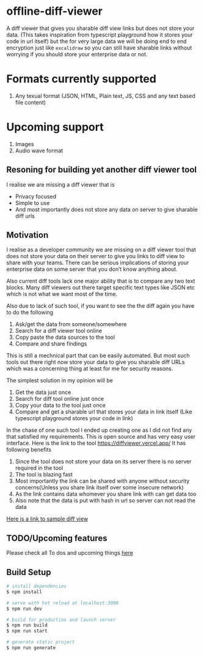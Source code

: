 # offline-diff-viewer

A diff viewer that gives you sharable diff view links but does not store your data. (This takes inspiration from typescript playground how it stores your code in url itself) but the for very large data we will be doing end to end encryption just like `excalidraw` so you can still have sharable links without worrying if you should store your enterprise data or not.

# Formats currently supported

1. Any texual format (JSON, HTML, Plain text, JS, CSS and any text based file content)

# Upcoming support

1. Images
2. Audio wave format

## Resoning for building yet another diff viewer tool

I realise we are missing a diff viewer that is

- Privacy focused
- Simple to use
- And most importantly does not store any data on server to give sharable diff urls

## Motivation

I realise as a developer community we are missing on a diff viewer tool that does not store your data on their server to give you links to diff view to share with your teams.
There can be serious implications of storing your enterprise data on some server that you don’t know anything about.

Also current diff tools lack one major ability that is to compare any two text blocks. Many diff viewers out there target specific text types like JSON etc which is not what we want most of the time.

Also due to lack of such tool, if you want to see the the diff again you have to do the following

1. Ask/get the data from someone/somewhere
2. Search for a diff viewer tool online
3. Copy paste the data sources to the tool
4. Compare and share findings

This is still a mechnical part that can be easily automated. But most such tools out there right now store your data to give you sharable diff URLs which was a concerning thing at least for me for security reasons.

The simplest solution in my opinion will be

1. Get the data just once
2. Search for diff tool online just once
3. Copy your data to the tool just once
4. Compare and get a sharable url that stores your data in link itself (Like typescript playground stores your code in link)

In the chase of one such tool I ended up creating one as I did not find any that satisfied my requirements.
This is open source and has very easy user interface. Here is the link to the tool https://diffviewer.vercel.app/
It has following benefits

1. Since the tool does not store your data on its server there is no server required in the tool
2. The tool is blazing fast
3. Most importantly the link can be shared with anyone without security concerns(Unless you share link itself over some insecure network)
4. As the link contains data whomever you share link with can get data too
5. Also note that the data is put with hash in url so server can not read the data

[Here is a link to sample diff view](https://diffviewer.vercel.app/v1/diff#H4sIAAAAAAAAA819XXPbxpbtX0n55b7EKAEkJeo8WbIdJbGVuCxPUmdOTk01QZCEBQIMAIqWp-a_Dyn3WhvoDQIt2Z66T7bYjQ0SvbC_P_772TxdLJ7941__Ovnx2b_--6_8hx_-epbO_3r2jx-e_fvHfz0Pf3wWHv6z_3c0jg7_2-_78cu2RVpW9X_lZp0ctv_1DBe8TYvcXvPLOsnmxl72Fy7MTOd1H1aFvewmMWtcVWK52C2LYm533Lo0k7VJsza9rCbBtPKmePICy_HG5IldXRefU7shsx9loBfggjyp7VpRLt0vuEzyeVK2v-Fv-H4Xy8Tuz7H2fJbmxi7PE_er37vk081_mfm8TKpKbrHfF43OA7s1xLUTuza1C5NghKUTu3Ta_GnAwIm95LBxHIRAw_lfz_7K_-fHH1rgieyFZxM_zLwp06ou9kj8ctmVvSop7Qel-sFHQHSNR_reXoC_Y_v3CjsNQJpkWeJS74DT7RqkluVTaIcE1h51ywzI2p9avUorF0vlFrSLtReU7PZ3za_2AMo9kIDYew2zr4TYYWM0BhJw6PgxhNx5EI3sIjafBhHQNg3Ox7yZxhKIgEJ4Djj6gAo_8Ob2Xp3yEQy9XNlrrmNTbQxO22B9vuNj7AWMpVLhAGOsgP4Q9YiQmW0_f14kCZjVpswKcBhCBijk0a_x8ngxo8t0aff_hLePGMJ91yZz10qXtgsTggD8Buc4DabgDkE4JlTAudyfF2LzKT7ZI8iFXBd-xnbP-bkfbH7e5uRDSdF8LQ7vrvv754X7AI6g6hKC43ob37pUTDVvP9rQvqMDTGk1A9Xlek82cUmMXjTh1Tiuit_fgELtfqnRi73YAxta4eukWM5wIYBnAucDIrEEtHp52QX-GGA4Z5bYKIRsOydKopMgmgBhpzjxxjIQMz7lV-lmOQfIgS1NBiBzvQU-3iV4jGSkxld2vbI0Ll0KaRWDYywWSVm7j5cn4QOZNZnIrDyQO36z4fuMyaA2ZYoPa3y2KKEzAY_xCqyN8Mvu7VpRmhr7g73U62VWP-FRpeqFXBPQX9hW4_aDvIoIo9I7IofCJ_YDaDhKvQqwAn53JizM4W3Uu84c4j2YjHDx6QAm_-Bz-GlrL8mwhmdeFwoxDjaBSXPnPucfrqFXlNCEeapprLhiBxLv7PULu3d-9F5rn1tNCMaEP88ubfgu2pVsrxm4vGFZ4AvFn_vY1NXD_xfZ9nAu_er3-WkLHhBvTbhM3a8BrSgcnzWXQqu4N689jYLzIcg04RWOPE24Kzyn3wq8MzOsUZ0URjTE2P60V7wvRB2-x2Idr0w5dyl1wGW5uz_sdVgQ-RbQc7gHOO6p8Kdqi8e4S29TyKEvGtVhA_Tt1ASe1psoTDRXDpsA6gM-fPkNZBFYR9gywB4MrqldOjtzl8IR-UqH5o3rIh8VG5tH5yd-QPkAVfZ1hmdGRfZTnSiGe8xqS7PKErqxl9SiG-Fkh-20AyphSlEMkXkk0LDIByul8xic2dkLQmN_i3vq0naZMrEG9c3MXYIR-AmnckyqXRE4h8v-JoLsdVvyNaJrGFoh1WQwFCrbPG3oQiOX04BNUCuHDi0AO3OXPPQpugycbzQAMrCPa_ewshlOBRonlVNvW8-UBRXz-Pe1S4ceoGrlUuxgUTu7ea1MPqOAg7t63HIqbMyA58yAjpSiMFmm4I4wMIj0LAma9wmtBYD3JPyCTh-2R6fVVYfPyi59kY_qh5kSioc3ZwzHgC8lHfFLsTZRQpTsMpyQlYbRaR_vC3Gj8SkuGcDlexzUS_dFxXPIlCYDnuDLGS_yOd75N0miyO1MWVMkVi7NDoSWRghqM7RFLrkjLz1_0QWaBwM0WSewlrdz6O-AyMb-XSa0N2uHUof31BOI7wraDhd2v4cB2WBDFJJnMBjFH4GlCdhbGLpfOBK1SuFvRK444U_pgR4FeDSgoF1TuqYVHnLZeg9DK4E9sPUB8F0p13i6nuHZZoVS8xq4glw8KHEZ1G2iowSdg15AJoZrPmIFC_cF-Dj5FrjVbLsOmj_zi-oPnnVAq_qWXZi5wiv7WwHHaMsaTZxHKEJ5K8LX2zM6GQfU5iPhQ5SqtBSDsULQl_2HK6d9zi1CCMzL7qUD3o-VXZsyxqN-c58lQ2Yhrvs1yYG6axNfuU8tjenqVA9Nq25gR2tc_lGom3jpQXwGPrUBf8WPwg-iQP47gJsjUX4OYCoPkvnW_d7dMvGAJj4JF9cUe1qBPSr36IKYKCeW6y2YCLvCcYOhaWMBHN3FYB_ISJ6uW08J-Z8F3plL95ng7HIVyjtmI5j4wl7zKx4jpUps0jkoVsXGJ57zeW1iiLrZR4q6TpJCMSYXW6WQ8pttmdwVLW39ACJcMuzMSgA4IidLhhHSfNObej7PnCsjKtww69zAHrV5NzgoRCikyKt8-FHLkmjQHQDOxTyBfnxj1mv6EYdAcrNKynsq0FdFlhUbftvjWAC75-G3yCybZOYEwKKOuQEBvearBk1decPhZgq2CvuP9zNQMA1xlQemQn-UoIY2v8bNCU4tavGgB6Hk8pFJEI19XAxEEbnXABR-Sqlm7201exH1A_gGwKarYwi55lnHfwBOOL8foMALxwbZ5UrLwg4AQQXGWVOEmeatHg6fN--9WUKYpatlEEPX21Z1mZjmTQ44qu_cr9iJI7v9QVjZC2ib6chwty70GPUnBKIYc3FfkTMoOVHUdrQ3nVFgIWf0wbciiU2x1ws83Gt07qkUvWoksrRMpa6HcMz1mcaIA78jeuHr8hFT8517VCS4OUpwIUksYFHpZxhVSs1hCHNQUjVMrkvg-Ik2F7AwFXeU5kSieODwzpQZxtyUUe_pQ2mKTjx1lyvg_TW9OcZ9qmT6g4LpJahdM-QiZo9NVGoqtxQ-Xp7xuDR7IgCBOmjIB_EU4dWm431JxJQJ5NOmEP8ov9gslzCd8nRuadX76zwN3bn5UJggo1N_jieiACVKZZ7QmjqjChSRfbjGk-sGbYO2wYA8fJ1H2dlQFp3dDn84fTR3kAVZUtUtCzb0N_3f8PG-Jn_Jqf2st3mtQmBdGXa3UNKq5rcMrSP0ONEV0bat8JXh_VklS6jS-KWzxAAfzERRL5FdSHHxIASv8EbqpBYG-LyhF7p2lPCn6KibHX-r1DylpQVgWr4IfLgzbzzx9LTf2AteuU93BvZFVdyNw_nGAH8p3YdNJkOlLsFhmtyH_VVwu8_TpxFPJTUPrM9BYCWxLDI9yeFrsT0e2eqR2v13SrsaMW9OpVQBVLT-gvAUu7k5YqZDy-IMrcE5gEHshXrnZpgOxReLNeTE7_WK7za8Or7s7qXdf5FqX89sMJlvv6swwD19mzrdTih9JKDM2nxm3qjDrGGzHM_gsxZi6JvDR9U-FI8LntU3zf0kY2JOAn8EmE4YBmBSJw2fecD1JvMLh3NfvrBZbJ5i-1AOKFOst-6PpKnV-tUPgtUXV-8OT2TnPHAJT0I6mrnOs-lKGN2Ay5qZS2t_m6SL3q34ozZ2tTbFzAyq9FbtMuX9cHYCnTlUkGj2Q6uhd9tlDgKMaMSg3Mk5H0fPYTMbYiiL_IJPPIVmvp1TFAwd4pXJ8WDfHoPEcpn2nSDl5JKKStZHI-OpgaORQp3ScQirDnJkUKOBf_QxttmDWjuo8J61NJLmeYvuwnRubcozmDHxcRFRZtDOP3Lu0OBazv4HzgYWWyUZhLwZ9B2aEm4c5Q-CcrpJXBHUB4sl3167OXbplgszTHpNtFTb8o76CytSICFn2i67ZSrUIHiuIQ7etZxsBwC3cizDL-rxkIQAWSa-nVGHZWaKMtNcBw8jZSdqpxsEYWmKXzFBxLjuxDPV6Q1-_WXz8XwxVQG3tFIx-KM1BgwXvStNrfKQGDLyEhyxUJttvMjlUlqQLilX9sqKC6GZm47eCNgD1YW79BGyyM_D_eRIPk5amJBKcqILGysRmB2QQ-23lWDSRf20z8_YVokOPNOz3uCmNqVA6H2hspbT2DdG9rMDUbGOd9bVc-Blda8sI69Zmf1VdqNkWRYIsc4MUFZLCtL95hCUtzuKFx-BDIbpM-_0SqR4H5LjXDivWc6A3GEx74A8f-M9dCNnDZ1FQQDYOA8m2k15Gj0NO7wdfdQTTx_1P-Gsw5EXPAsypYWB3BnUhRAjeM2nxwdrVLYQX1olDDrgxBC9vSZ50h02ZFvzgiCY0f4WIK5NCdPpoKInLmVI3UfrVuBV3jxKRdynzoKwKjopR5SMrnU0wWYtO2FYQXh2ZruRS0F--obyLyAklG6kcsKS9Gio6Jg78lCpt13g3X11v2YmEE_RA2MARDx3CdBlcqD09wvWoaStH3G41CxbWUwP_BfWGPP7oCcqE_L27xfzpJozUS9g3A9v46Nz23yVeckBiQKwrZMWWhrYCLR7SMoNIMDCIDwN-W17uBYDN76xlbcJjOafSpP76kyvcL7X8VWRzZXWn9dlQp1kqEL8cIrrmIedSba3w3L6yZdSdDIz9EGvWJwZd_hyvBAAsRd2OqhLr7A_X_ZWVtjDl3GjEWQ0pzT1JE8NnzBgAkYVRF4aEdB34hn7gOh_udKHwGTXKvXN8b40GWJjyKAg82Je_6LozXPEuS-ZyL0AidmevAEdoVJBUVoViIYwFpLkrahHS29ZLHZFeavSYwezSTyTt79lotrhldf9BRhoP2uD6wGIdDUAOE6SUns3cGNXxr3l4Uy1nHjWh_8JQ_ut2ZbKOzrHs4h9cXYxKw2LTS6TvP7sVSe-Y1Ga3c1Sqwa5FrVatKCH2hSTsgq44fd7IuPBy3fxzSsrw4YHUeSPynwNTxnGdQNmEC89WhDRN_ZxKLN0auzbqeI9ZcDPplwbZUkNRCAQzpVXDppHjue9I0ugw9fLYCthd62qr7vJVmWPJJ9aOUeHJaQ5bnTim02aDb0z-eHHE8i16qF8M9yaNjxQQMeRVMSNVHSVzSnOgqk4soWhAY4-gILz0htQ13t7GJB648bzc28NOllvcMiXjA5IQxKecrFeD6nS-123syJnUgrP3OUjwhk21creYv_xXaNcCZBE9GUpEY1NQliCnZBnPWficCvQH1pNoMmn-fCUyFyw0KUfhu3yuwWe1N94HbCSQiF7BB4jFpBM2yGSL7q3Ep7nFJ4KuNJCJfCqKqFmH4WeLs73xfZO5JcDxY_e-hZM5bd7PYZMhb5wUzO-0QPAWaZSoljb1ktz94JuAfuRpPxvaZgGtNykkimt8FNxKqIlJo1KE6-KgKe5Cx64DfNFdFlbhIOkAMRXPXO-utuEQJwMdIiOhio2yU9DcVY8Mo-bYq9mgv1KOt0M4OktNt4zvWmNQ6W5hvguY7a9uhYEGr5M9rRbfJL4_qzYwlGQpXfeOf9Px4fbIMf1EHXUrgnraRFpXHyu_ObhBG6AaOTVnYleA19u8wqsBq26jLguXW4_xHLeF7CP3uDFxlIp-XJrL30csCTjIW3ln-ykfQ_Dj15HKvSHLk52MS-UVzvBJ4Po-T_L88BGJmqHU10H2cTS81ByfCINqnNqWrq_k_3gtPVB6JfqRlHHGONw0MVe8kfhPq_MV-m6YaMwUyoXDdsWDFW-PShD1QpqzJ1KbQShUhpbfAbG7guVQQA5VaUqDChSVYfqHqmrNzrv5OSUycEvhY-HWRntPAIFYkwhJxK9WulMLRlIRIb9LQlGuJVnlO4ldYcPzRfuAS_QGBOIDpZr-HZIeZOky1XG0P7LovTwX4I4423QSunyblA9PDDpbWly8DTFhbIFf6lr5cdr7_zuLpPuiShhaq12NeED1afCDeWqYrmxm4bWkb_m5UCQRgMDEbsrI5WrMKSKbEgHwiXMzniT78_UXkTd9b5K-_BCPZkhs9sBKmEIBrNMa2ykIbSRutyZ-_jE-E9VD6j-_NcjedgukaMwYdy9W7SEYlMRLrrev5USG3Y4mKg_8za98GDpE4vjBvjMZTGDZL9QrUHwImbuQzmW2lbMZ-BFl5lhf0CqvWxY6xMvgfpLdQYnd6Dcytl_kFqzImNHB-JKWlpiTdU3UX7FeL2Jh4YV1l-Yfe1TQTvhu6uriqaaDYgswlEqbiMwYkrBYGfKpsZ05hs_s_tVOCNfVlQ71IngndXdtrqavj2Iid2cIYH_d5HX2yJXGnlXXQh4h9075_c70AtH4C0wwmtyFmYu8UvHzt60vfVwQqMXCf2a1HWXLOvnuaWeDUa--IMe3I7DKgwNbe3HZtHRmYKQcJG2n6cBJpVi3Ysg-rE9Q2z_TFbbOR_I5X1pcl9X9htTQmdUKc_0VzIU79M26f5WSM5U6vNxmuGY_R7cKiLVkhmsM4iVWzNZFPuDrYPcr4fItaX09YVr7bYNBxCNWypOCKdflzDTXWwCCKuTIAynfa1wqQ4NoOSd3f-r-yPrMv3MNFVmOwym2CK96Pd4VSelYlBVRfauHd8duNlAUn7UlIiVrhupu4TSPPLQE55t1vKOBnEg7V1o9p2blUbjiVKMqZaekL_QrmZ33CayGqCQJu94ZcLeMD-30wifeoY-fjZ8WV6qSP-S_Tz8I_14NT8USpVMKhZz-6SrrdZJQgwpoQRKGdXTUFpN4rKNuSdbkhy32ttF-C0sbfEFSgFsoGNiODlBS9jIp3bb9fWCgDrREAjYkAEQUA7_lG-xK93z3BcRV2mWpTmxpBJjmf8BPs6QlMSzunBC4bFs32D2lBuEZ5BjaWvX81BcCTWgRGOugKFVGqgzXgX8Hd1E7CePNMwnEklVkmwvgtqewobEatddt2Tb2HUA9WINFt9o5OlyvsAvfXlova_wZnLfZu5ItEYypJTal6nk1xRM4znaNqIrixFYinUfdT_qYaNh5KqASnSXMutIsvsPTeOZ6MiJJoOsSdqo2UskbeaL5mzXOcXk5Mcn9A85hpszZ6HR_4opQ9oJQFtcehuRIpDkE-KXNF3fDH-g5dqwZbIR7yFLM3wVcPTkRrUaeQ0Og-ZUxRZGq0ynqnSJPZYcK7eyH_Hw_AWUMqbNZi0S4PhNVpYR1EYpXOCXO3Z5OwrPoQECYp5DPVIdaaYsPuOSSEkabaocaUpMnA-pSqGYeOOzIWeQveBPk9ELxwcT37Irui9wqAL96Z4ueE69Vucsx-wBoBkAtNuZWjUiYVxvC4lO-4yCJ5RGkYviE76wSjnZsedNvUW1vrcm_m1z26KRFDiHLU_zgRHp0jVgbwrxOSEfCoSn9Jr7LLv1dBi9kjZEN6uEisf9EGI-lFs6lK5arR9apm6ep3lR1z6-oXldslcXPwPCvO8Qzhr2GoDwiT2Ri2WbQPPx7zESsJ3FR9Ud7rtpTUpFOh0HbPc6CUKmdKhOIpIPexqE53Rz-4QnGOaIRr6TuEyMZ35dUFwNAuV1BkX3JjEckCV-Sbt4p_T2nsFJ65Z-83CaKjYKwsvSkHYoTRrDbT4PA5zUoknv4aUP7NCHYwjwcQUqH1yjE97REARPW_t3VLU9qziCM5_GQypJ1jv7C8_plwrvGYcq-IoY9mo3G2WCz2bPL4udVz-9cpfMZrMCVSLpuoMcVY55R1hzbec9tNCz_-WJdwgBV1189ZQHefMnqj1Cux6riQMZj2ZXZMiRq700gOfTk2VCCeQrPjjm4Xd9qGDQCPHw1dxmvtFvKLQXey1HtdmZp-uEuRRDzTwPUGUYkYFNXO1JPEzY7jym6wmMJmaWjtSkACFlQlfRcLm9vebbtT8DJ5HoeKs2Puxq2qCS5WmrK6OLNT9nPulgE-Zr-KaD_ZPVXfjFUnRsV-rUuxbjEtReusSOdntW0FbsoSt0McON1vHX3ylciPVkP2KwFQtZsjR10rCGAEz3bn5D13wknCu86BvU89VcDPJSbY-f0F-sK3-Ye2hXeic3MPOQmB0Ka5RpxXbnr9cmp_4mPR04BcETcGSRP7uvMuuI9g-5z6WI_ZvaufWql1S4PJ5vmDF1ce2dW3iJB_OIVgwP7OfU9fNFk46anvFZcK7PW9K7fJKSmdgaEVZDAXP8qJdFOW8dduNVUxXNg0yGk2PcF7pe0TYv7zl5uDftNOMox1gZu0fIhdJH0cQYG4R8CilbKJPDhNnD17dbFoV3x1cEIR7XnO5RJTtuy_HzgJor2wa5zIN-vrAj7n7GBNSRjxtZEp0jT3XoveTovJTMT5WlM-TPu6Fc4BU4F5Zn4dznLT3kwe71YCUsgLF7q29yx1D6JVZJUhmwyp2yZR49ERvSCO-VxtYjqp5bPRPCrlowKEYT7aSRQhxly50y7uATFpXI23SAWb2XpJeVlOVV9K0Ohtc_4FRf2yvojHM53ArUy3nf1CClyiSPoRhKG8RtJbk3dhXYVD0UWEtNNxWffI1iZ8-5HP1xCjuiKsTgquY7jN-JmVU-jIw19Sc68Z3jPBqNzglU8CudacaZVIByL9JkIJFvPKxkl_dX2yxmbd1gn5jXfEHxWsvcDPsBwbxYpIl72D3221z5eOiAftKtQmmRiEOtVDsYlr2xHTGYGrwIBE5t2EjELtHO_CYj1FI6yRuhtJOnFG2MpmzZ6na4HokjYhyctqeUPvwSIo85sz4aOGv4pwPAg5sIjYYlGrZO6poZAXnqq4pdsWD0pu7of0Y6ZZ-43C1JZV71kwmlhWO9S-sNG0-uK93WVYZU-bItaldK72KPQqqBtFm2UqDqCxFypclhfoe96rShtoPvEBgcKCp91MmtKE69PATMsB17ciu4TFTQPWfInNmDHj1BgBclyqqKqW0dA5K7RmrPDO1FpWqR2M40yIXS1HFRpvvzXiSUrZuZKmXWzYbtXk-1yu5upRI9scKeXVlPJO3MnQHawASNcx3OcPUySTmKmMbah6BTKTTzTK5_jdf7rYmVDPAeRAUYrralbiRV35tqxREKuY-WzlEIWfwYkqH0cDxMX4-pa8913NWuoLtjR7XGgILuM_Ra1GrpkqcAMZ5QKJ2cD6YejgI2c-lFApOnzzx5CTrd_0LrrZI4wVD9H6SXaZ7U4aAyNZ58SW3Bq5O93QtFbPc1NwrZqnF9L9lOrIbP2FomcJduZya_DRrGm5dW81TH0STav-9SikE2QTColvSthYZ2cx5EkY_Fz6R9b9GDUZlvk-ZJPDDiNedTZUZlSDjAQT5HKY1ixezB2XrghBXndu_sEXRD6aFY3d5v8OUNU2Y9x1R_2z4Z7QbTTTmDEzoNVAR9TMX1rGEy0Wnkk8xFTmX3jpy7DumxeOneF-rBg-nWTN0cDJ6yVithFwKmotu_mQHsFtnwvj45hruda4bP9rcsH3-T8G9tXa22exW-5Pjyez6Qed5SbLr0Gr-ghbCc7zM8g2BiOurelFI-IjqtR9retx9I088gCr0kGTiT3UtPtx8e_7nFeV7cJcoxicQK7-zpaxOj1Ez1VWC2wCpVz7MrUKaHaAFcqq1CB-lQGi1Wq2LzHOVCQCx-dhUAqtL_jCXuvakeD0k-fhJr6qaLNljTCaDdquMKG9HYxjSMMYe8-jQ5oN8xHGqk-IbMv2TKX6p7-h0r8IIg_6NgMwkJjBXMJNPcvXHurEG_ZXO6uw5yHdTCSk2KrhK2jxH4lMU64cRx02Fte9ZzPWVqQuMNVVPEVEBCAgztZMCmuiNzNN2rmRIfRV4MRNzNnhlfv-5_GRuQQSwwPlAa41ujfpXU7GLxs6kqr7DXxyXVTPABVbPXpBVK88NdWtJmjo373Dj50OUHgIfX0Mxvn6bhlwkWoi15c4dSgImI0I29Hm8o1gseYm3qmdr-xl7wS8U8qIIqYknV2Leu4hqs54ZKkwxcWqV55aaQ92LrtlVAH3a0qm7RlNqsPJQeiAvmLOP0aScls6JgA3HNfzy9fU-d2kIjZnLiVo1Cmz0_Dgv7QRS4nzR9wGxHP8R5mqyMhYaePcIQS_igC3Mh1U0lr94gF7LX7HWX1xy2K_V31ZrDYbSd3-WcWe7vYy-AOFmr9NM4uUsz0gulA-Jqu0zm6oeZdp1XKNEKj9Kbr4-QkhUxjB51dN9tdIJu-2WaPAowIkn6gIPe1ge8iUPIrTUcymu323818d9b90HAe_LkAD32v8UFwpXod_lsl_bG03ypNCwd3vpY1SZ_jKWVw2kX7tp9WZuScq_mFRwhsp3R28M8eAIOP8W7k88FG2x2BVHt0lfVeanEIZm_wd4_wtHI45THACte08UkScRX1N2s8NJd5GytRVl30Iupr3jiCqzqBn6jxlwo9mY49FGxy7VHcxbGHWAZ-9IOPzVEXsXZ9lJTgdX1xuQy04zcxmPAFDDeLr8J_fv8HISKDlaye4KCD6dNquxq4ElGX0qkYgA9XVe7zTuGVG7z9zbZmyc4h3c0Y3pbsjT0Hp7mYpGUbpFUr75t9yLZWeYeLFrlEQ9IYVUeKIf3uu5mfn9w7OBU8CnOs1GJE6Re9thAsOpxKfcnzKAYBVFHq3EwAcibk0Z33lPUMDdYUy9LoUbGsRmeEc0_3FNFsCdL2IFCjSr56Cu-0MXjfVHtySl-cJeyAX2vRd94_-2uO3zE7ER9hxbZ8DPhM640Y0rEZ_e58NaIegs0HhXalBE6qmGqjRSEqBBtaUoyqbIns_XcJ7MVfIpuaE8g_YLX7l3DiOGb7YmT6yKP2YLwapWWJqN_pUfybJYqYrluUmqSiaQFYb1KTA2JANYjijVL_diDvmls-RZ6EhL8ZmwhcQhn2tWnDg87HO84UvKI9TW6TBiPQXA13TMZmVHnU77D6AfLiIds9HTNORIXLXNh_8FtZfK5ekOOIOSPZC4OHjVgSYYQJvVQFOsAy5Umcdf8dl80zFshS6pRSBjdN8bidowv3G3MMukwsogHuxT4VYI-1lZXMUydNcNWPWPNdM4ZB1epgbSz7MJZn7oClkV9xdO8-kCOfGOy1rjRw-pWT2c_lm3D5Czl618ZaNVApmpO2Jehyr0s6a2qr7lHJA0KqeQqr1EK1BzpVnDyzd2Q36CdaqiynnW6KTgZduj6Hk4onKrGdYPFqQ_MS1JDPM0uYuelqVdsapgkjxZvCL6_ZIcD6pRr0zrjUOJKSW_CIMsA4vhxRKORzF-VIp2PqbGVHk1DbsORUv__9AUXJ1HbHDtw0qm0BZLKZWb7KSbHzGiveQRnnPvrq2PDckJdljhWOOyqaD3z8EedP3nUMVTkzHZ4by_CY10ODhR7EHAMIaxKo5jEnrqbvxGNJTwGtsbwiPC1dMPGMt9IlfYyvEBJdRp0eQ6jZSdKf1LNLZyI-0krVZDZg72woZCllB0yzcwy34JHX5b-lae_LxYpz_R9sZvBL3nUL9ZlY9m9M1Wx3KR-nHYk_QzNZiMQi0en1EB8eoXZ6x6Z0RWye26kZwC4kwdhV3XE0iVD2CVi2-w0-Env6YPQiJQGTv_n7Rp51m90nzC88VlR176weA1FQGUvg2Gv16bLD9bVpYnKu90cDxCLpDvhuoDHOma_L8m-B-tS81E4kKOiMCrKpZfOcqSv96PYCSt7G9EpPctUOsWPg5HCDD2-Ux9FhQmJ7MIxJGdwKB_YLKMcVElYlmrWG2HifOqpV_r5fMa80HiITnQmXl57kVsOu1GwiG-pXPszD56-C6WHLBsXEb7uX8oT2k84qOBcOXkj5yKqI9Pjgybc6cxukvogZhqq0Mgza-s1GMrDHOTm0w_RM8uDw7zEO3qRr1vZfQ9v9j0TgXxa8CTgVq2uHodv40U6miL1ODEl_YGZuDDr51LFTBazdNna03N6mh2bvk9qIAPoltaYSKJuwiyxQEz7hpNoryjbDWePARd5nKcNf5UUJVtruIpu5Tvq5potHaEa8vyZ46FqbzqABQ1XYvxudd9xutG55Jrq5MY4LXRjMXbJwA_esjrrqU0EHf5Alwqn87nglSCDtIXCIUYshmAa2TRgCpc3LMKG9TTU_IIuLPd5q742FWJF3lNOkSb_Z1LVG-Xfx1m0-0EOAIbT_HaJa04_4g6R6ZtnUuUJ2wkCbEfxcZn61jW40kCPiQjdHk-BdiJH2i1IxhENhrobutN0yE_8itWPb3nix7PKj0FAMjp_dWnQU1vOBxWbw_aPVGDp7NLzIW7FAUwlR7oDwoKBd5fWtEqhaPbEwGeSOuyVji4R7maWzomwskdU2UlTd6aGsv2oAovUPLhYcRvpkEZA5aSXu0jqqqe75UOxyyVGYK_BKSTKlXssZFns6He4uV_j9PCSeqnFYBOrirnnOE18DQkTyCxagih-scEyU2t0ZWbaJBX6FmQ-fvxju6tF2OzVjpWeaAFtH12qwErv0KvUjrV90cgTEW_Sz5wV8aswlkEIlMUWitqfRjnui1aoqEtz60oI3TSIftwp06Rg3P0I8Uh6De5lxr3ShfWESEtgnjK9wiNRpsVFvjZK-XD-ysnGygO7MGFKX2uE9vNQPDSBrVegAtOUcq7DrxdDDGFOPBNm3m5jYSrrtXdK-nX8S4YzfeWeDd_qzUY6nfbBJ1vHKcmt9PzOLnpRIp44pjUcDq_C9TIc6TsFj3ptcfdHPGbkmuRiSXkvZzoGoeY1dMOGukVKFOnFXhDJdk8QXZs8Z0b6RbXynvMJbv1TK504FPWSiTCm1CLumHu3oY0sHkM4WkjsiAGo_F61nShYS-eZiP59umOzONdulFLN8OzMzfyMGpkRWBpPA_qKz31MIeym19cPHn-yZaRi6xAZqbf0wrN8aSoVIy45U-0wOsSnafYOvro49qYXLaU9AIwa1pfTqeRRiBnESttqouen_ff1GLbHtsbTYKLqWOhklbiO_aAthFqarcQYfDphcxAjoGT_Hpjaictfrsw2Bzt-vWaHvsHG2H-u0upWdNli-1n587rmlO_Y8Q8-NTo1hFqDWCStAGOzDkyMg-2yd2GgzQK_GZ0UIIez_nYi5HB2o0iaoEvgRyVq4pQoZyQNHOepam_pmaFI8oEJrfUTz1DRL_HKgAvfpKr1BhuJeRfdvj1MFALU_lCx-QJGjHYMaxO6ukvK3OABqzjPi6q5cnjZYWlJvSdxyKNn_VNZbODIUimALxaMXOdJS7EJG-3EZZiRlybzfSQUaDRak9DmPtqaTSpnwKno1AuDFgTDHwdHmIcNw4y39gwe_GxYYHuwve1Fg3zpXbLHLZTRV2k1K4ud-6C6Qo-b5nX1vHVhJA3_wlPYqcuiWMoUBvHkBzN1MH1RRHr0T74qH3zC6Xc6GZzpv9KsGNxA8RRdiqlygEe9fIbuYm_HislX9wzxZN4z8f4TLzAcvnxnZnYc0YPisCsKnw41NU15M_OlF0kHPrC11kjPlroBRtIeANv8IMuSuE7vmpD6LvWVoTtmioMe-H7zE7KHyP3E1TMk0Ci91wI_DYYmdujJGi7LdC_-cSY3Zpg1HgstgsROnc5tKu3v_bIXZgBBVfmSi6TbXj4zAQjsFFjIXGRyp5-r5R0UIfDStlrjqdWIV2QvA8KAw8gAF9tjjwzkgJMgPD-xXfUGJIQrIOCbHchouqDel3OwqXp3fYPMaAdymWRxd_glFPN2hgW3apvMG4Kkz2hmBMhNVPgeXyCSvnyssZ0nrCM2uZSOuzeHcQWU1N-PM9H0AbIaFZMMCOoCyc7WJGKcNQXexN3iE4tkr4HQd-jDRcbctEtTsiq23UPJA5bv6daxFzBgxFrHwfl3Ycf0zjIZphdJH757GWirpo9Lq73Yy-hCbdhPCb1FHmY22MqUw8XUeCKl-ETMm5q69d1qpsj5mSRe9UKBvYh9W6y9LeZ0v79uNW54zmd2kP6Jr-LzpxFwvf5Us3i518O7M4wmthpE7v9ukIiKZvq2Xc9NZfDQperRflBIrVzu2yb422Xj8oChhZwEKhCgu7-66VNEkpt72WiozvmvPhiRhtm-OvCqYAHXb8oxInVCWlIfS8BLGK1-v53r-dz5it3IfVSbeib08tKTYCQN-Yp5XuB6pmAaaSWbp5z5uJoXLRYTitOYwg0Mxysk-fR0X-JkehowetRw81Ja2SVVCxVKXZJt-zhoPpHm2BM6KANA-q208KGHo_LlLL_ZCzD2w1Ap4BjNlKVB7SasAwCas6HI-km0o785uor1WnPJv0g7k6SAKPfJ3FOjoa0l7PjRCXl4Zt_IgagnDCngjUZH25SwtZIFbFOdDgbHOoSN8bBOpfkwENn8_caU5rnKgmSAylf1uQBkJEheExfV5_jz_e0xih0ApD6sumJjxfMmUdnQivYH-smuz2ZxQAWIR4XjBsdSvZi_n2vIgUhj2KLq8ifwkSokhwdPJwGQoVwBD3D697N__3v_EFfVWzNLsmf_2IugRVEmP_zHZn4o3d4_Clm6WOwlGVb-538B0bFXSqzhAAA)

## TODO/Upcoming features

Please check all To dos and upcoming things [here](https://github.com/technikhil314/offline-diff-viewer/projects/1)

## Build Setup

```bash
# install dependencies
$ npm install

# serve with hot reload at localhost:3000
$ npm run dev

# build for production and launch server
$ npm run build
$ npm run start

# generate static project
$ npm run generate
```
